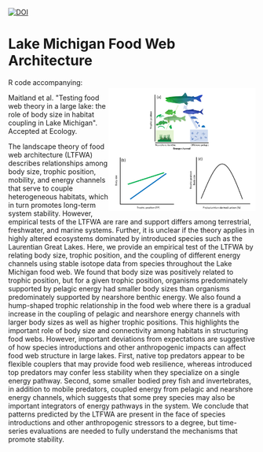 [![DOI](https://zenodo.org/badge/516023299.svg)](https://zenodo.org/doi/10.5281/zenodo.12690487)

# Lake Michigan Food Web Architecture

<img align="right" src="img/fig01.png" alt="fig01-concept" width="300" style="margin-top: 20px">

R code accompanying:

Maitland et al. "Testing food web theory in a large lake: the role of body size in habitat coupling in Lake Michigan". Accepted at Ecology.

The landscape theory of food web architecture (LTFWA) describes relationships among body size, trophic position, mobility, and energy channels that serve to couple heterogeneous habitats, which in turn promotes long-term system stability. However, empirical tests of the LTFWA are rare and support differs among terrestrial, freshwater, and marine systems. Further, it is unclear if the theory applies in highly altered ecosystems dominated by introduced species such as the Laurentian Great Lakes. Here, we provide an empirical test of the LTFWA by relating body size, trophic position, and the coupling of different energy channels using stable isotope data from species throughout the Lake Michigan food web. We found that body size was positively related to trophic position, but for a given trophic position, organisms predominately supported by pelagic energy had smaller body sizes than organisms predominately supported by nearshore benthic energy. We also found a hump-shaped trophic relationship in the food web where there is a gradual increase in the coupling of pelagic and nearshore energy channels with larger body sizes as well as higher trophic positions. This highlights the important role of body size and connectivity among habitats in structuring food webs. However, important deviations from expectations are suggestive of how species introductions and other anthropogenic impacts can affect food web structure in large lakes. First, native top predators appear to be flexible couplers that may provide food web resilience, whereas introduced top predators may confer less stability when they specialize on a single energy pathway. Second, some smaller bodied prey fish and invertebrates, in addition to mobile predators, coupled energy from pelagic and nearshore energy channels, which suggests that some prey species may also be important integrators of energy pathways in the system. We conclude that patterns predicted by the LTFWA are present in the face of species introductions and other anthropogenic stressors to a degree, but time-series evaluations are needed to fully understand the mechanisms that promote stability. 

